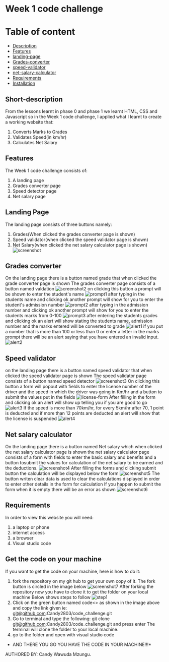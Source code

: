 # Week 1 code challenge

# Table of content

- [Description](#short-description)
- [Features](#features)
- [landing-page](#landing-page)
- [Grades-converter](#Grades-converter)
- [speed-validator](#speed-validator)
- [net-salary-calculator](#Net-salary-calculator)
- [Requirements](#Requirements)
- [Installation](#Get-the-code-on-your-machine)

## Short-description

From the lessons learnt in phase 0 and phase 1 we learnt HTML, CSS and Javascript so in the Week 1 code challenge, I applied what I learnt to create a working website that:
1. Converts Marks to Grades
2. Validates Speed(in km/hr)
3. Calculates Net Salary

## Features 

The Week 1 code challenge consists of:
1. A landing page 
2. Grades converter page
3. Speed detector page
4. Net salary page

## Landing Page 

The landing page consists of three buttons namely:
1. Grades(When clicked the grades converter page is shown)
2. Speed validator(when clicked the speed validator page is shown)
3. Net Salary(when clicked the net salary calculator page is shown)
![screenshot](./images/Screenshot%202024-07-02%20at%2009.24.20.png)

## Grades converter

On the landing page there is a button named grade that when clicked the grade converter page is shown
The grades converter page consists of a button named valdation
![screenshot2](./images/Screenshot%202024-07-02%20at%2010.03.51.png)
on clicking this button a prompt will be shown to enter the student's name
![prompt1](./images/Screenshot%202024-07-02%20at%2010.36.36.png)
after typing in the students name and clicking ok another prompt will show for you to enter the student's admission number
![prompt2](./images/Screenshot%202024-07-02%20at%2010.39.58.png)
after typing in the admission number and clicking ok another prompt will show for you to enter the students marks from 0-100 
![prompt3](./images/Screenshot%202024-07-02%20at%2010.43.03.png)
after entering the students grades and clicking ok an alert will show stating the students name, admission number and the marks entered will be converted to grade
![alert1](./images/Screenshot%202024-07-02%20at%2010.48.43.png)
if you put a number that is more than 100 or less than 0 or enter a letter in the marks prompt there will be an alert saying that you have entered an invalid input.
![alert2](./images/Screenshot%202024-07-02%20at%2010.49.05.png)


## Speed validator

on the landing page there is a button named speed validator that when clicked the speed validator page is shown
The speed validator page consists of a button named speed detector
![screenshot3](./images/Screenshot%202024-07-02%20at%2010.04.00.png)
On clicking this button a form will popout with fields to enter the license number of the driver and the speed in which the driver was going in Km/hr and a button to submit the values put in the fields
![license-form](./images/Screenshot%202024-07-02%20at%2010.59.25.png)
After filling in the form and clicking ok an alert will show up telling you if you are good to go
![alert3](./images/Screenshot%202024-07-02%20at%2012.09.30.png)
If the speed is more than 70km/hr, for every 5km/hr after 70, 1 point is deducted and if more than 12 points are deducted an alert will show that the license is suspended
![alert4](./images/Screenshot%202024-07-02%20at%2012.16.00.png)

## Net salary calculator

On the landing page there is a button named Net salary which when clicked the net salary calculator page is shown
the net salary calculator page consists of a form with fields to enter the basic salary and benefits and a button tosubmit the values for calculation of the net salary to be earned and the deductions.
![screenshot4](./images/Screenshot%202024-07-02%20at%2012.19.49.png)
After filling the forms and clicking submit button the calculation will be displayed below the form 
![screenshot5](./images/Screenshot%202024-07-02%20at%2012.21.35.png)
The button writen clear data is used to clear the calculations displayed in order to enter other details in the form for calculation
If you happen to submit the form when it is empty there will be an error as shown
![screenshot6](./images/Screenshot%202024-07-02%20at%2012.44.47.png)

## Requirements

In order to view this website you will need:
1. a laptop or phone
2. internet access
3. a browser
4. Visual studio code

## Get the code on your machine

If you want to get the code on your machine, here is how to do it:
1. fork the repository on my git hub to get your own copy of it. The fork button is circled in the image below
![screenshot7](./images/Screenshot%202024-07-02%20at%2012.27.24.png)
After forking the repository now you have to clone it to get the folder on your local machine
Below shows steps to follow
![step1](./images/Screenshot%202024-07-02%20at%2012.31.07.png)
1. Click on the green button named code<> as shown in the image above and copy the link given ie: git@github.com:Candy2803/code_challenge.git
2. Go to terminal and type the following: git clone git@github.com:Candy2803/code_challenge.git and press enter
The terminal will clone the folder to your local machine.
3. go to the folder and open with visual studio code
* AND THERE YOU GO YOU HAVE THE CODE IN YOUR MACHINE!!!*

AUTHORED BY: Candy Wawuda Mzungu.